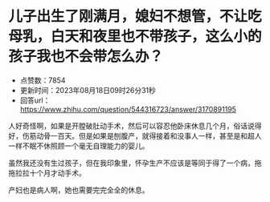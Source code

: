 # 儿子出生了刚满月，媳妇不想管，不让吃母乳，白天和夜里也不带孩子，这么小的孩子我也不会带怎么办？
- 点赞数：7854
- 更新时间：2023年08月18日09时26分31秒
- 回答url：https://www.zhihu.com/question/544316723/answer/3170891195
<body>
 <p data-pid="hsEKRsvV">人好奇怪啊，如果是开膛破肚动手术，然后可以容忍他卧床休息几个月，俗话说得好，伤筋动骨一百天。但是如果是刨腹产，就得接着和没事人一样，甚至是和超人一样不眠不休照顾一个毫无自理能力的婴儿。</p>
 <p data-pid="OO5KtyJq">虽然我还没有生过孩子，但在我印象里，怀孕生产不应该是等同于得了一个病，拖拖拉拉十个月才动手术。</p>
 <p data-pid="173ebW1W">产妇也是病人啊，她也需要完完全全的休息。</p>
</body>